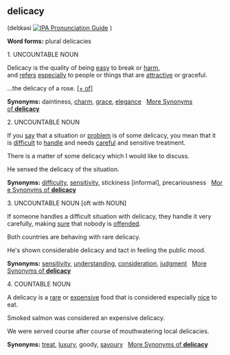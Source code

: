 ## delicacy

[](https://blog.collinsdictionary.com/the-history-of-cobuild/#collocations "Powered by Cobuild")

(delɪkəsi [![IPA Pronunciation Guide](https://www.collinsdictionary.com/external/images/info.png?version=4.0.259)](https://blog.collinsdictionary.com/ipa-pronunciation-guide-cobuild/ "IPA Pronunciation Guide") )

**Word forms:** plural delicacies

1. UNCOUNTABLE NOUN

Delicacy is the quality of being [easy](https://www.collinsdictionary.com/dictionary/english/easy "Definition of easy") to break or [harm](https://www.collinsdictionary.com/dictionary/english/harm "Definition of harm"), and [refers](https://www.collinsdictionary.com/dictionary/english/refer "Definition of refers") [especially](https://www.collinsdictionary.com/dictionary/english/especially "Definition of especially") to people or things that are [attractive](https://www.collinsdictionary.com/dictionary/english/attractive "Definition of attractive") or graceful.

...the delicacy of a rose. [[+ of]](https://grammar.collinsdictionary.com/grammar-pattern/n-of-n_1 "Explanation of [+ of]") 

**Synonyms:** daintiness, [charm](https://www.collinsdictionary.com/dictionary/english/charm "Definition of charm"), [grace](https://www.collinsdictionary.com/dictionary/english/grace "Definition of grace"), [elegance](https://www.collinsdictionary.com/dictionary/english/elegance "Definition of elegance")   [More Synonyms of **delicacy**](https://www.collinsdictionary.com/dictionary/english-thesaurus/delicacy#delicacy__1 "Synonyms of delicacy")

2. UNCOUNTABLE NOUN

If you [say](https://www.collinsdictionary.com/dictionary/english/say "Definition of say") that a situation or [problem](https://www.collinsdictionary.com/dictionary/english/problem "Definition of problem") is of some delicacy, you mean that it is [difficult](https://www.collinsdictionary.com/dictionary/english/difficult "Definition of difficult") to [handle](https://www.collinsdictionary.com/dictionary/english/handle "Definition of handle") and needs [careful](https://www.collinsdictionary.com/dictionary/english/careful "Definition of careful") and sensitive treatment.

There is a matter of some delicacy which I would like to discuss. 

He sensed the delicacy of the situation. 

**Synonyms:** [difficulty](https://www.collinsdictionary.com/dictionary/english/difficulty "Definition of difficulty"), [sensitivity](https://www.collinsdictionary.com/dictionary/english/sensitivity "Definition of sensitivity"), stickiness [informal], precariousness   [More Synonyms of **delicacy**](https://www.collinsdictionary.com/dictionary/english-thesaurus/delicacy#delicacy__1 "Synonyms of delicacy")

3. UNCOUNTABLE NOUN [oft with NOUN]

If someone handles a difficult situation with delicacy, they handle it very carefully, making [sure](https://www.collinsdictionary.com/dictionary/english/sure "Definition of sure") that nobody is [offended](https://www.collinsdictionary.com/dictionary/english/offend "Definition of offended").

Both countries are behaving with rare delicacy. 

He's shown considerable delicacy and tact in feeling the public mood. 

**Synonyms:** [sensitivity](https://www.collinsdictionary.com/dictionary/english/sensitivity "Definition of sensitivity"), [understanding](https://www.collinsdictionary.com/dictionary/english/understanding "Definition of understanding"), [consideration](https://www.collinsdictionary.com/dictionary/english/consideration "Definition of consideration"), [judgment](https://www.collinsdictionary.com/dictionary/english/judgment "Definition of judgment")   [More Synonyms of **delicacy**](https://www.collinsdictionary.com/dictionary/english-thesaurus/delicacy#delicacy__1 "Synonyms of delicacy")

4. COUNTABLE NOUN

A delicacy is a [rare](https://www.collinsdictionary.com/dictionary/english/rare "Definition of rare") or [expensive](https://www.collinsdictionary.com/dictionary/english/expensive "Definition of expensive") food that is considered especially [nice](https://www.collinsdictionary.com/dictionary/english/nice "Definition of nice") to eat.

Smoked salmon was considered an expensive delicacy. 

We were served course after course of mouthwatering local delicacies. 

**Synonyms:** [treat](https://www.collinsdictionary.com/dictionary/english/treat "Definition of treat"), [luxury](https://www.collinsdictionary.com/dictionary/english/luxury "Definition of luxury"), goody, [savoury](https://www.collinsdictionary.com/dictionary/english/savoury "Definition of savoury")   [More Synonyms of **delicacy**](https://www.collinsdictionary.com/dictionary/english-thesaurus/delicacy#delicacy__1 "Synonyms of delicacy")